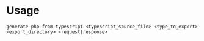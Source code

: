 # Usage

    generate-php-from-typescript <typescript_source_file> <type_to_export> <export_directory> <request|response>
